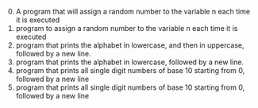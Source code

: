 0. A program that will assign a random number to the variable n each time it is executed
1. program to assign a random number to the variable n each time it is executed
3. program that prints the alphabet in lowercase, and then in uppercase, followed by a new line.
4.  program that prints the alphabet in lowercase, followed by a new line.
5. program that prints all single digit numbers of base 10 starting from 0, followed by a new line
6. program that prints all single digit numbers of base 10 starting from 0, followed by a new line
